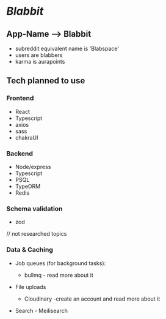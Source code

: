 # ***Blabbit***

## App-Name --> Blabbit

  - subreddit equivalent name is 'Blabspace'
  - users are blabbers
  - karma is aurapoints

## Tech planned to use

### Frontend

  - React
  - Typescript
  - axios
  - sass
  - chakraUI

### Backend

  - Node/express
  - Typescript
  - PSQL
  - TypeORM
  - Redis
### Schema validation

  - zod

// not researched topics
### Data & Caching

  -  Job queues (for background tasks):
       - bullmq - read more about it

  - File uploads
      - Cloudinary -create an account and read more about it

  -  Search
    - Meilisearch
